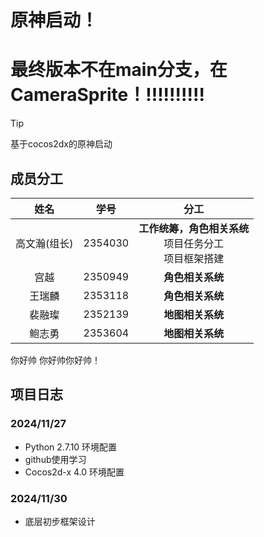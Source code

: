 # 原神启动！
# 最终版本不在main分支，在CameraSprite！!!!!!!!!!!
> [!TIP]
> 基于cocos2dx的原神启动

## 成员分工

| 姓名 | 学号 | 分工 |
| :---: | :---: | :---: |
| 高文瀚(组长) | 2354030 | **工作统筹，角色相关系统** <br> 项目任务分工 <br> 项目框架搭建|
| 宫越 | 2350949 | **角色相关系统** <br>  |
| 王瑞麟 | 2353118 | **角色相关系统** <br>  |
| 裴融璨 | 2352139 | **地图相关系统** <br>  |
| 鲍志勇 | 2353604 | **地图相关系统** <br>  |



你好帅
你好帅你好帅！


## 项目日志
### 2024/11/27
* Python 2.7.10 环境配置
* github使用学习
* Cocos2d-x 4.0 环境配置
### 2024/11/30
* 底层初步框架设计
